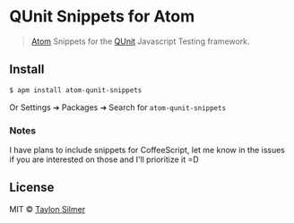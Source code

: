 # QUnit Snippets for Atom

> [Atom](https://atom.io) Snippets for the [QUnit](https://qunitjs.com/) Javascript Testing framework.

## Install

```bash
$ apm install atom-qunit-snippets
```

Or Settings ➔ Packages ➔ Search for `atom-qunit-snippets`

### Notes

I have plans to include snippets for CoffeeScript, let me know in the issues if you are interested on those and I'll prioritize it =D

## License

MIT © [Taylon Silmer](https://github.com/taylon)

